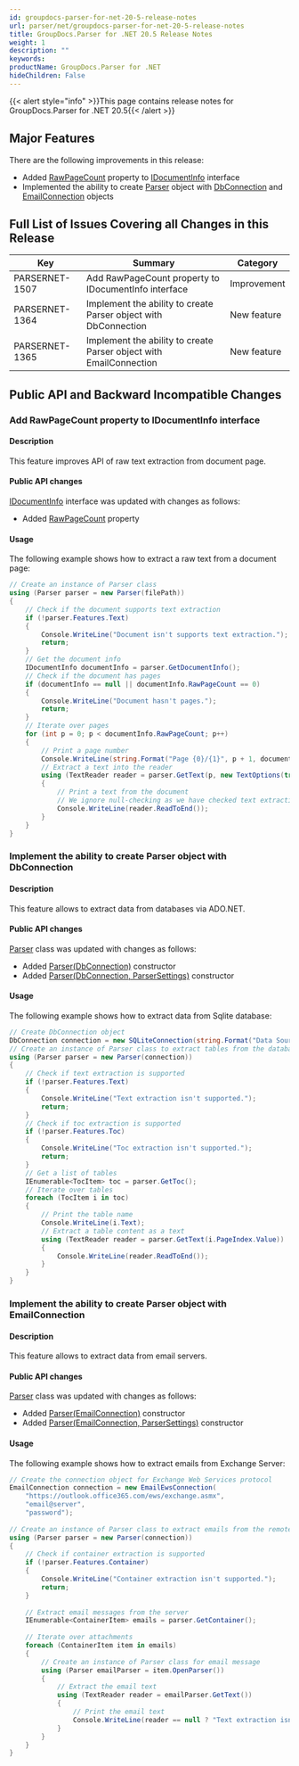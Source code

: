 ```yaml
---
id: groupdocs-parser-for-net-20-5-release-notes
url: parser/net/groupdocs-parser-for-net-20-5-release-notes
title: GroupDocs.Parser for .NET 20.5 Release Notes
weight: 1
description: ""
keywords: 
productName: GroupDocs.Parser for .NET
hideChildren: False
---
```

{{< alert style="info" >}}This page contains release notes for GroupDocs.Parser for .NET 20.5{{< /alert >}}

## Major Features

There are the following improvements in this release:

*   Added [RawPageCount](https://apireference.groupdocs.com/parser/net/groupdocs.parser.options/idocumentinfo/properties/rawpagecount) property to [IDocumentInfo](https://apireference.groupdocs.com/parser/net/groupdocs.parser.options/idocumentinfo) interface
*   Implemented the ability to create [Parser](https://apireference.groupdocs.com/parser/net/groupdocs.parser/parser) object with [DbConnection](https://docs.microsoft.com/en-us/dotnet/api/system.data.common.dbconnection?view=netcore-3.1) and [EmailConnection](https://apireference.groupdocs.com/parser/net/groupdocs.parser.options/emailconnection) objects

## Full List of Issues Covering all Changes in this Release

| Key | Summary | Category |
| --- | --- | --- |
| PARSERNET-1507 | Add RawPageCount property to IDocumentInfo interface | Improvement |
| PARSERNET-1364 | Implement the ability to create Parser object with DbConnection | New feature |
| PARSERNET-1365 | Implement the ability to create Parser object with EmailConnection | New feature |

## Public API and Backward Incompatible Changes

### Add RawPageCount property to IDocumentInfo interface

#### Description

This feature improves API of raw text extraction from document page.

#### Public API changes

[IDocumentInfo](https://apireference.groupdocs.com/parser/net/groupdocs.parser.options/idocumentinfo) interface was updated with changes as follows:

*   Added [RawPageCount](https://apireference.groupdocs.com/parser/net/groupdocs.parser.options/idocumentinfo/properties/rawpagecount) property

#### Usage

The following example shows how to extract a raw text from a document page:

```csharp
// Create an instance of Parser class
using (Parser parser = new Parser(filePath))
{
    // Check if the document supports text extraction
    if (!parser.Features.Text)
    {
        Console.WriteLine("Document isn't supports text extraction.");
        return;
    }
    // Get the document info
    IDocumentInfo documentInfo = parser.GetDocumentInfo();
    // Check if the document has pages
    if (documentInfo == null || documentInfo.RawPageCount == 0)
    {
        Console.WriteLine("Document hasn't pages.");
        return;
    }
    // Iterate over pages
    for (int p = 0; p < documentInfo.RawPageCount; p++)
    {
        // Print a page number 
        Console.WriteLine(string.Format("Page {0}/{1}", p + 1, documentInfo.RawPageCount));
        // Extract a text into the reader
        using (TextReader reader = parser.GetText(p, new TextOptions(true)))
        {
            // Print a text from the document
            // We ignore null-checking as we have checked text extraction feature support earlier
            Console.WriteLine(reader.ReadToEnd());
        }
    }
}
```

### Implement the ability to create Parser object with DbConnection

#### Description

This feature allows to extract data from databases via ADO.NET.

#### Public API changes

[Parser](https://apireference.groupdocs.com/parser/net/groupdocs.parser/parser) class was updated with changes as follows:

*   Added [Parser(DbConnection)](https://apireference.groupdocs.com/parser/net/groupdocs.parser/parser/constructors/2) constructor
*   Added [Parser(DbConnection, ParserSettings)](https://apireference.groupdocs.com/parser/net/groupdocs.parser/parser/constructors/3) constructor

#### Usage

The following example shows how to extract data from Sqlite database:

```csharp
// Create DbConnection object
DbConnection connection = new SQLiteConnection(string.Format("Data Source={0};Version=3;", filePath));
// Create an instance of Parser class to extract tables from the database
using (Parser parser = new Parser(connection))
{
    // Check if text extraction is supported
    if (!parser.Features.Text)
    {
        Console.WriteLine("Text extraction isn't supported.");
        return;
    }
    // Check if toc extraction is supported
    if (!parser.Features.Toc)
    {
        Console.WriteLine("Toc extraction isn't supported.");
        return;
    }
    // Get a list of tables
    IEnumerable<TocItem> toc = parser.GetToc();
    // Iterate over tables
    foreach (TocItem i in toc)
    {
        // Print the table name
        Console.WriteLine(i.Text);
        // Extract a table content as a text
        using (TextReader reader = parser.GetText(i.PageIndex.Value))
        {
            Console.WriteLine(reader.ReadToEnd());
        }
    }
}
```

### Implement the ability to create Parser object with EmailConnection

#### Description

This feature allows to extract data from email servers.

#### Public API changes

[Parser](https://apireference.groupdocs.com/parser/net/groupdocs.parser/parser) class was updated with changes as follows:

*   Added [Parser(EmailConnection)](https://apireference.groupdocs.com/parser/net/groupdocs.parser/parser/constructors/main) constructor
*   Added [Parser(EmailConnection, ParserSettings)](https://apireference.groupdocs.com/parser/net/groupdocs.parser/parser/constructors/1) constructor

#### Usage

The following example shows how to extract emails from Exchange Server:

```csharp
// Create the connection object for Exchange Web Services protocol 
EmailConnection connection = new EmailEwsConnection(
    "https://outlook.office365.com/ews/exchange.asmx",
    "email@server",
    "password");
 
// Create an instance of Parser class to extract emails from the remote server
using (Parser parser = new Parser(connection))
{
    // Check if container extraction is supported
    if (!parser.Features.Container)
    {
        Console.WriteLine("Container extraction isn't supported.");
        return;
    }
 
    // Extract email messages from the server
    IEnumerable<ContainerItem> emails = parser.GetContainer();
 
    // Iterate over attachments
    foreach (ContainerItem item in emails)
    {
        // Create an instance of Parser class for email message
        using (Parser emailParser = item.OpenParser())
        {
            // Extract the email text
            using (TextReader reader = emailParser.GetText())
            {
                // Print the email text
                Console.WriteLine(reader == null ? "Text extraction isn't supported." : reader.ReadToEnd());
            }
        }
    }
}
```
